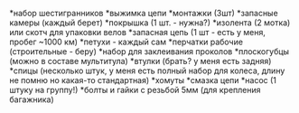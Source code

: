 *набор шестигранников
*выжимка цепи
*монтажки (3шт)
*запасные камеры (каждый берет)
*покрышка (1 шт. - нужна?)
*изолента (2 мотка) или скотч для упаковки велов
*запасная цепь (1 шт - есть у меня, пробег ~1000 км)
*петухи - каждый сам
*перчатки рабочие (строительные - беру)
*набор для заклеивания проколов 
*плоскогубцы (можно в составе мультитула)
*втулки (брать? у меня есть задняя)
*спицы (несколько штук, у меня есть полный набор для колеса, длину не помню но какая-то стандартная)
*хомуты
*смазка цепи
*насос (1 штуку на группу!)
*болты и гайки с резьбой 5мм (для крепления багажника)
